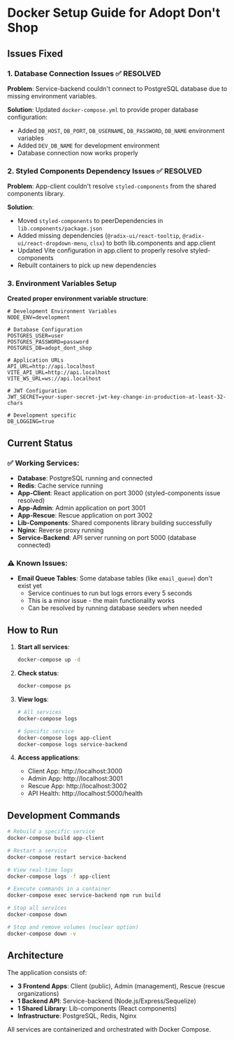 # Docker Setup Guide for Adopt Don't Shop

## Issues Fixed

### 1. Database Connection Issues ✅ RESOLVED

**Problem**: Service-backend couldn't connect to PostgreSQL database due to missing environment variables.

**Solution**: Updated `docker-compose.yml` to provide proper database configuration:
- Added `DB_HOST`, `DB_PORT`, `DB_USERNAME`, `DB_PASSWORD`, `DB_NAME` environment variables
- Added `DEV_DB_NAME` for development environment
- Database connection now works properly

### 2. Styled Components Dependency Issues ✅ RESOLVED

**Problem**: App-client couldn't resolve `styled-components` from the shared components library.

**Solution**: 
- Moved `styled-components` to peerDependencies in `lib.components/package.json`
- Added missing dependencies (`@radix-ui/react-tooltip`, `@radix-ui/react-dropdown-menu`, `clsx`) to both lib.components and app.client
- Updated Vite configuration in app.client to properly resolve styled-components
- Rebuilt containers to pick up new dependencies

### 3. Environment Variables Setup

**Created proper environment variable structure**:
```env
# Development Environment Variables
NODE_ENV=development

# Database Configuration
POSTGRES_USER=user
POSTGRES_PASSWORD=password
POSTGRES_DB=adopt_dont_shop

# Application URLs
API_URL=http://api.localhost
VITE_API_URL=http://api.localhost
VITE_WS_URL=ws://api.localhost

# JWT Configuration
JWT_SECRET=your-super-secret-jwt-key-change-in-production-at-least-32-chars

# Development specific
DB_LOGGING=true
```

## Current Status

### ✅ Working Services:
- **Database**: PostgreSQL running and connected
- **Redis**: Cache service running
- **App-Client**: React application on port 3000 (styled-components issue resolved)
- **App-Admin**: Admin application on port 3001
- **App-Rescue**: Rescue application on port 3002
- **Lib-Components**: Shared components library building successfully
- **Nginx**: Reverse proxy running
- **Service-Backend**: API server running on port 5000 (database connected)

### ⚠️ Known Issues:
- **Email Queue Tables**: Some database tables (like `email_queue`) don't exist yet
  - Service continues to run but logs errors every 5 seconds
  - This is a minor issue - the main functionality works
  - Can be resolved by running database seeders when needed

## How to Run

1. **Start all services**:
   ```bash
   docker-compose up -d
   ```

2. **Check status**:
   ```bash
   docker-compose ps
   ```

3. **View logs**:
   ```bash
   # All services
   docker-compose logs

   # Specific service
   docker-compose logs app-client
   docker-compose logs service-backend
   ```

4. **Access applications**:
   - Client App: http://localhost:3000
   - Admin App: http://localhost:3001  
   - Rescue App: http://localhost:3002
   - API Health: http://localhost:5000/health

## Development Commands

```bash
# Rebuild a specific service
docker-compose build app-client

# Restart a service
docker-compose restart service-backend

# View real-time logs
docker-compose logs -f app-client

# Execute commands in a container
docker-compose exec service-backend npm run build

# Stop all services
docker-compose down

# Stop and remove volumes (nuclear option)
docker-compose down -v
```

## Architecture

The application consists of:
- **3 Frontend Apps**: Client (public), Admin (management), Rescue (rescue organizations)
- **1 Backend API**: Service-backend (Node.js/Express/Sequelize)
- **1 Shared Library**: Lib-components (React components)
- **Infrastructure**: PostgreSQL, Redis, Nginx

All services are containerized and orchestrated with Docker Compose. 